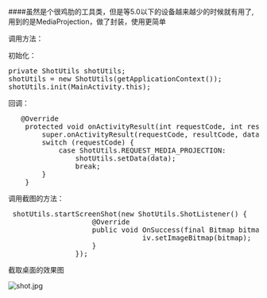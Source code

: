 ####虽然是个很鸡肋的工具类，但是等5.0以下的设备越来越少的时候就有用了,用到的是MediaProjection，做了封装，使用更简单

调用方法：


初始化：
<pre>
private ShotUtils shotUtils;
shotUtils = new ShotUtils(getApplicationContext());
shotUtils.init(MainActivity.this); 
</pre>


回调：
<pre>
   @Override
    protected void onActivityResult(int requestCode, int resultCode, Intent data) {
        super.onActivityResult(requestCode, resultCode, data);
        switch (requestCode) {
            case ShotUtils.REQUEST_MEDIA_PROJECTION:
                shotUtils.setData(data);
                break;
        }
    }
</pre>

调用截图的方法：
<pre>
 shotUtils.startScreenShot(new ShotUtils.ShotListener() {
                    @Override
                    public void OnSuccess(final Bitmap bitmap) {
                                iv.setImageBitmap(bitmap);
                    }
                });
</pre>

截取桌面的效果图

![shot.jpg](http://upload-images.jianshu.io/upload_images/3029020-7881668423820af6.jpg?imageMogr2/auto-orient/strip%7CimageView2/2/w/1240)
